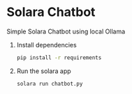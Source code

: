 # Solara Chatbot 

Simple Solara Chatbot using local Ollama

1. Install dependencies

    ```bash
    pip install -r requirements
    ```
2. Run the solara app

    ```bash
    solara run chatbot.py 
    ```
